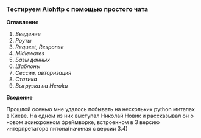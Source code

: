 ### Тестируем Aiohttp с помощью простого чата
__Оглавление__
1. *Введение*
2. *Роуты*
3. *Request, Response*
4. *Midlewares*
5. *Базы данных*
6. *Шаблоны*
7. *Сессии, авторизация*
8. *Статика*
9. *Выгрузка на Heroku*

__Введение__

Прошлой осенью мне удалось побывать на нескольких python митапах в Киеве. На одном из них выступал Николай Новик и рассказывал он о новом асинхронном фреймворке, встроенном в 3 версию интерпретатора питона(начиная с версии 3.4)
